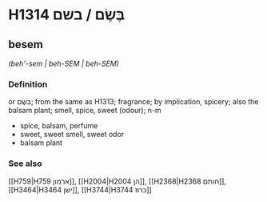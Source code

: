 # H1314 בֶּשֶׂם / בשם

## besem

_(beh'-sem | beh-SEM | beh-SEM)_

### Definition

or בֹּשֶׂם; from the same as H1313; fragrance; by implication, spicery; also the balsam plant; smell, spice, sweet (odour); n-m

- spice, balsam, perfume
- sweet, sweet smell, sweet odor
- balsam plant

### See also

[[H759|H759 ארמון]], [[H2004|H2004 הן]], [[H2368|H2368 חותם]], [[H3464|H3464 ישן]], [[H3744|H3744 כרוז]]
